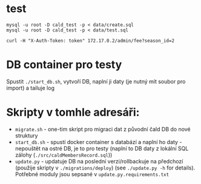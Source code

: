 # test
```
mysql -u root -D cald_test -p < data/create.sql
mysql -u root -D cald_test -p < data/test.sql

curl -H "X-Auth-Token: token" 172.17.0.2/admin/fee?season_id=2

```

# DB container pro testy
Spustit `./start_db.sh`, vytvoří DB, naplní ji daty (je nutný mít soubor pro import) a tailuje log

# Skripty v tomhle adresáři:
- `migrate.sh` - one-tim skript pro migraci dat z původní čald DB do nové struktury
- `start_db.sh` - spustí docker container s databází a naplní ho daty - nepouštět na ostré DB, je to pro testy (naplní to DB daty z lokální SQL zálohy (`./src/caldMembersRecord.sql`))
- `update.py` - updatuje DB na poslední verzi/rollbackuje na předchozí (použije skripty v `./migrations/deploy`) (see `./update.py -h` for details). Potřebné moduly jsou sepsané v `update.py.requirements.txt`
